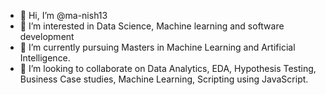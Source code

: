 - 👋 Hi, I’m @ma-nish13
- 👀 I’m interested in Data Science, Machine learning and software development
- 🌱 I’m currently pursuing Masters in Machine Learning and Artificial Intelligence.
- 💞️ I’m looking to collaborate on Data Analytics, EDA, Hypothesis Testing, Business Case studies, Machine Learning, Scripting using JavaScript.

<!---
ma-nish13/ma-nish13 is a ✨ special ✨ repository because its `README.md` (this file) appears on your GitHub profile.
You can click the Preview link to take a look at your changes.
--->

